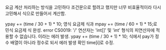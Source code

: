요금 계산 처리하는 방식을 고민하다 조건문으로 할려고 했지만 너무 비효율적이라 다시 고민해서 식으로 만들어서 계산함.

ypay += (time / 30 + 1) * 10; 영식 요금제 식과 mpay += (time / 60 + 1) * 15;로 민식 요금제 식 완성.
error CS0019: '/' 연산자는 'int[]' 및 'int' 형식의 피연산자에 적용할 수 없습니다. 이라는 에러 발생.
ypay += (time / 30 + 1) * 10; 식에서 pay가 정수 배열이 아니라 정수로 되서 에러 발생 확인 time[i]로 수정.
